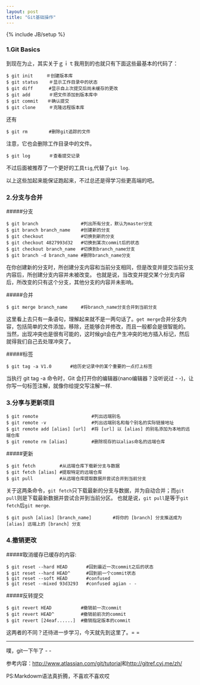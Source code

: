 ```yaml
---
layout: post
title: "Git基础操作"
---
```

{% include JB/setup %}


### 1.Git Basics
到现在为止，其实关于ｇｉｔ我用到的也就只有下面这些最基本的代码了：

    $ git init　　　＃创建版本库
    $ git status    ＃显示工作目录中的状态
    $ git diff      #显示自上次提交后尚未缓存的更改
    $ git add       ＃把文件添加到版本库中
    $ git commit　　＃确认提交
    $ git clone     ＃克隆远程版本库
还有

    $ git rm        #删除git追踪的文件
注意，它也会删除工作目录中的文件。

    $ git log       ＃查看提交记录
不过后面被推荐了一个更好的工具`tig`,代替了`git log`.


以上这些加起来能保证跑起来，不过总还是得学习些更高端的吧。

### 2.分支与合并
#####分支

    $ git branch                #列出所有分支，默认为master分支
    $ git branch branch_name    #创建新的分支
    $ git checkout              #切换到新的分支
    $ git checkout 4827993d32   #切换到某次commit后的状态
    $ git checkout branch_name  #切换到branch_name分支
    $ git branch -d branch_name #删除branch_name分支 
在你创建新的分支时，所创建分支内容和当前分支相同，但是改变并提交当前分支内容后，所创建分支内容并未被改变。
也就是说，当改变并提交某个分支内容后，所改变的只有这个分支，其他分支的内容并未影响。

#####合并

    $ git merge branch_name     #将branch_name分支合并到当前分支
这里看上去只有一条语句，理解起来就不是一两句话了。`get merge`合并分支内容，包括简单的文件添加，移除，还能够合并修改，而且一般都会是很智能的。
当然，出现冲突也是很有可能的，这时候git会在产生冲突的地方插入标记，然后就得我们自己去处理冲突了。

#####标签

    $ git tag -a V1.0       #给历史记录中的某个重要的一点打上标签
当执行 git tag -a 命令时，Git 会打开你的编辑器(nano编辑器？没听说过 - -)，让你写一句标签注解，就像你给提交写注解一样.

### 3.分享与更新项目

    $ git remote                    #列出远端别名
    $ git remote -v                 #列出远端别名和每个别名的实际链接地址
    $ git remote add [alias] [url]  #将 [url] 以 [alias] 的别名添加为本地的远端仓库
    $ git remote rm [alias]         #删除现存的以alias命名的远端仓库
#####更新

    $ git fetch         #从远端仓库下载新分支与数据
    $ git fetch [alias] #提取特定的远端仓库
    $ git pull          #从远端仓库提取数据并尝试合并到当前分支
关于这两条命令，`git fetch`只下载最新的分支与数据，并为自动合并；而`git pull`则是下载最新数据并尝试合并到当前分区。
也就是说，`git pull`是等于`git fetch`后`git merge`.

    $ git push [alias] [branch_name]        #将你的 [branch] 分支推送成为 [alias] 远端上的 [branch] 分支

### 4.撤销更改

#####取消缓存已缓存的内容:
    
    $ git reset --hard HEAD       #回到最近一次commit之后的状态
    $ git reset --hard HEAD^      #回到前一个commit状态
    $ git reset --soft HEAD       #confused
    $ git reset --mixed 93d3293   #confused agian - -


#####反转提交
    
    $ git revert HEAD           #撤销前一次commit
    $ git revert HEAD^          #撤销前前次的commit
    $ git revert [24eaf......]  #撤销指定版本的commit

这两者的不同？还待进一步学习，今天就先到这里了。= =

-----------------------------------------------------
    
噗，git一下午了  - - 


参考内容：<http://www.atlassian.com/git/tutorial>和<http://gitref.cyj.me/zh/>

PS:Markdowm语法真折腾，不喜欢不喜欢哎